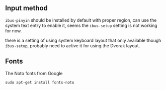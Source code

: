 ## Input method
`ibus-pinyin` should be installed by default with proper region, can use the system text entry to enable it, seems the `ibus-setup` setting is not working for now.

there is a setting of using system keyboard layout that only available though `ibus-setup`, probably need to active it for using the Dvorak layout.


## Fonts

The Noto fonts from Google
```
sudo apt-get install fonts-noto
```
